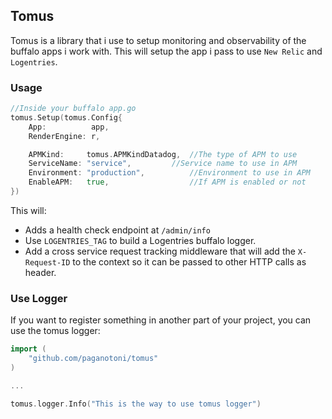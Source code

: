 ## Tomus

Tomus is a library that i use to setup monitoring and observability of the buffalo apps i work with. This will setup the app i pass to use `New Relic` and `Logentries`.

### Usage

```go
//Inside your buffalo app.go
tomus.Setup(tomus.Config{
    App:          app,
    RenderEngine: r,

    APMKind:     tomus.APMKindDatadog,  //The type of APM to use
    ServiceName: "service",         //Service name to use in APM 
    Environment: "production",          //Environment to use in APM
    EnableAPM:   true,                  //If APM is enabled or not
})
```


This will:

- Adds a health check endpoint at `/admin/info`
- Use `LOGENTRIES_TAG` to build a Logentries buffalo logger.
- Add a cross service request tracking middleware that will add the `X-Request-ID` to the context so it can be passed to other HTTP calls as header.


### Use Logger

If you want to register something in another part of your project, you can use the tomus logger:

```go
import (
    "github.com/paganotoni/tomus"
)

...

tomus.logger.Info("This is the way to use tomus logger")
```
